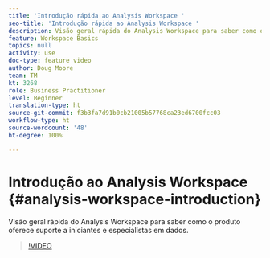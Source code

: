 ```yaml
---
title: 'Introdução rápida ao Analysis Workspace '
seo-title: 'Introdução rápida ao Analysis Workspace '
description: Visão geral rápida do Analysis Workspace para saber como o produto oferece suporte a iniciantes e especialistas em dados.
feature: Workspace Basics
topics: null
activity: use
doc-type: feature video
author: Doug Moore
team: TM
kt: 3268
role: Business Practitioner
level: Beginner
translation-type: ht
source-git-commit: f3b3fa7d91b0cb21005b57768ca23ed6700fcc03
workflow-type: ht
source-wordcount: '48'
ht-degree: 100%

---
```



# Introdução ao Analysis Workspace {#analysis-workspace-introduction}

Visão geral rápida do Analysis Workspace para saber como o produto oferece suporte a iniciantes e especialistas em dados.

>[!VIDEO](https://video.tv.adobe.com/v/28165/?quality=12)
